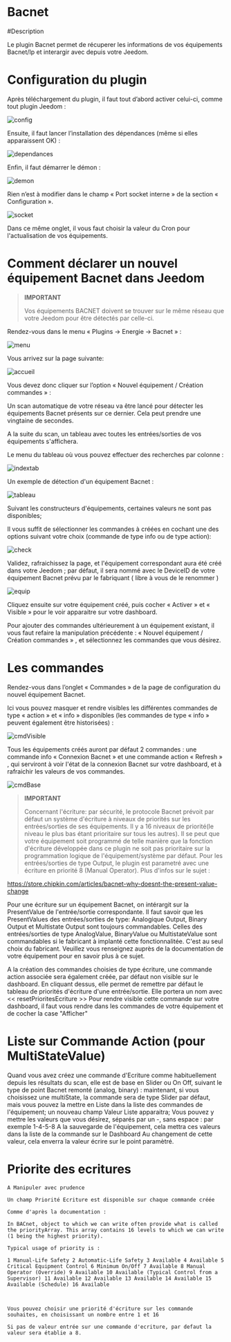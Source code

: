 # Bacnet

#Description

Le plugin Bacnet permet de récuperer les informations de vos équipements Bacnet/Ip et interargir avec depuis votre Jeedom.



# Configuration du plugin

Après téléchargement du plugin, il faut tout d’abord activer celui-ci, comme tout plugin Jeedom :

![config](../images/BacnetConfig.png)

Ensuite, il faut lancer l’installation des dépendances (même si elles apparaissent OK) :

![dependances](../images/BacnetDep.png)

Enfin, il faut démarrer le démon :

![demon](../images/BacnetDemon.png)


Rien n’est à modifier dans le champ « Port socket interne » de la section « Configuration ».

![socket](../images/BacnetSocket.png)


Dans ce même onglet, il vous faut choisir la valeur du Cron pour l'actualisation de vos équipements.




# Comment déclarer un nouvel équipement Bacnet dans Jeedom




>**IMPORTANT**
>
>Vos équipements BACNET doivent se trouver sur le même réseau que votre Jeedom pour être détectés par celle-ci.


Rendez-vous dans le menu « Plugins → Energie → Bacnet » :

![menu](../images/BacnetMenu.png)


Vous arrivez sur la page suivante:

![accueil](../images/BacnetAccueil.png)


Vous devez donc cliquer sur l’option « Nouvel équipement / Création commandes » :

Un scan automatique de votre réseau va être lancé pour détecter les équipements Bacnet présents sur ce dernier.
Cela peut prendre une vingtaine de secondes.

A la suite du scan, un tableau avec toutes les entrées/sorties de vos équipements s'affichera.

Le menu du tableau où vous pouvez effectuer des recherches par colonne :

![indextab](../images/BacnetIndexTab.png)


Un exemple de détection d'un équipement Bacnet :

![tableau](../images/BacnetTableau.png)

Suivant les constructeurs d'équipements, certaines valeurs ne sont pas disponibles;

Il vous suffit de sélectionner les commandes à créées en cochant une des options suivant votre choix (commande de type info ou de type action):

![check](../images/BacnetCheck.png)


Validez, rafraichissez la page, et l'équipement correspondant aura été créé dans votre Jeedom ; par défaut, il sera nommé avec le DeviceID de votre équipement Bacnet prévu par le fabriquant ( libre à vous de le renommer )

![equip](../images/BacnetEquip.png)

 Cliquez ensuite sur votre équipement créé, puis cocher « Activer » et « Visible » pour le voir apparaitre sur votre dashboard.

Pour ajouter des commandes ultérieurement à un équipement existant, il vous faut refaire la manipulation précédente : « Nouvel équipement / Création commandes » , et sélectionnez les commandes que vous désirez.



# Les commandes


Rendez-vous dans l’onglet « Commandes » de la page de configuration du nouvel équipement Bacnet.

Ici vous pouvez masquer et rendre visibles les différentes commandes de type « action » et « info » disponibles (les commandes de type « info » peuvent également être historisées) :

![cmdVisible](../images/BacnetVisible.png)

Tous les équipements créés auront par défaut 2 commandes : une commande info « Connexion Bacnet » et une commande action « Refresh » , qui serviront à voir l'état de la connexion Bacnet sur votre dashboard, et à rafraichir les valeurs de vos commandes.

![cmdBase](../images/BacnetCmdBase.png)





>**IMPORTANT**
>
>Concernant l'écriture: par sécurité, le protocole Bacnet prévoit par défaut un système d'écriture à niveaux de priorités sur les entrées/sorties de ses équipements.
Il y a 16 niveaux de priorité(le niveau le plus bas étant prioritaire sur tous les autres). Il se peut que votre équipement soit programmé de telle manière que la fonction d'écriture développée dans ce plugin ne soit pas prioritaire sur la programmation logique de l'équipement/système par défaut.
Pour les entrées/sorties de type Output, le plugin est parametré avec une écriture en priorité 8 (Manual Operator).
Plus d'infos sur le sujet :

https://store.chipkin.com/articles/bacnet-why-doesnt-the-present-value-change

Pour une écriture sur un équipement Bacnet, on intérargit sur la PresentValue de l'entrée/sortie correspondante.
Il faut savoir que les PresentValues des entrées/sorties de type: Analogique Output, Binary Output et Multistate Output sont toujours commandables.
Celles des entrées/sorties de type AnalogValue, BinaryValue ou MultistateValue sont commandables si le fabricant à implanté cette fonctionnalitée. C'est au seul choix du fabricant. Veuillez vous renseignez auprès de la documentation de votre équipement pour en savoir plus à ce sujet.




A la création des commandes choisies de type écriture, une commande action associée sera également créée, par défaut non visible sur le dashboard.
En cliquant dessus, elle permet de remettre par défaut le tableau de priorités d'écriture d'une entrée/sortie.
Elle portera un nom avec << resetPrioritesEcriture >>
Pour rendre visible cette commande sur votre dashboard, il faut vous rendre dans les commandes de votre équipement et de cocher la case "Afficher"



# Liste sur Commande Action (pour MultiStateValue)

Quand vous avez créez une commande d'Ecriture comme habituellement depuis les résultats du scan, elle est de base en Slider ou On Off, suivant le type de point Bacnet remonté (analog, binary) : maintenant, si vous choisissez une multiState, la commande sera de type Slider par défaut, mais vous pouvez la mettre en Liste dans la liste des commandes de l'équipement; un nouveau champ Valeur Liste apparaitra;
Vous pouvez y mettre les valeurs que vous désirez, séparés par un -, sans espace : par exemple 1-4-5-8
A la sauvegarde de l'équipement, cela mettra ces valeurs dans la liste de la commande sur le Dashboard
Au changement de cette valeur, cela enverra la valeur écrire sur le point paramètré.




# Priorite des ecritures

    A Manipuler avec prudence

    Un champ Priorité Ecriture est disponible sur chaque commande créée

    Comme d'après la documentation :

    In BACnet, object to which we can write often provide what is called the priorityArray. This array contains 16 levels to which we can write (1 being the highest priority).

    Typical usage of priority is :

    1 Manual-Life Safety 2 Automatic-Life Safety 3 Available 4 Available 5 Critical Equipment Control 6 Minimum On/Off 7 Available 8 Manual Operator (Override) 9 Available 10 Available (Typical Control from a Supervisor) 11 Available 12 Available 13 Available 14 Available 15 Available (Schedule) 16 Available



    Vous pouvez choisir une priorité d'écriture sur les commande souhaites, en choisissant un nombre entre 1 et 16

    Si pas de valeur entrée sur une commande d'ecriture, par defaut la valeur sera établie a 8.
